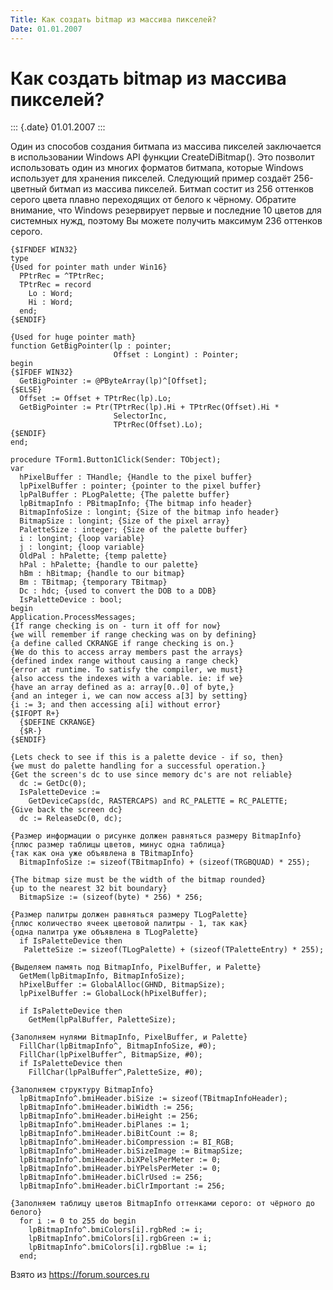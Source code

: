 ```yaml
---
Title: Как создать bitmap из массива пикселей?
Date: 01.01.2007
---
```



Как создать bitmap из массива пикселей?
=======================================

::: {.date}
01.01.2007
:::

Один из способов создания битмапа из массива пикселей заключается в
использовании Windows API функции CreateDiBitmap(). Это позволит
использовать один из многих форматов битмапа, которые Windows использует
для хранения пикселей. Следующий пример создаёт 256-цветный битмап из
массива пикселей. Битмап состит из 256 оттенков серого цвета плавно
переходящих от белого к чёрному. Обратите внимание, что Windows
резервирует первые и последние 10 цветов для системных нужд, поэтому Вы
можете получить максимум 236 оттенков серого.

    {$IFNDEF WIN32} 
    type 
    {Used for pointer math under Win16} 
      PPtrRec = ^TPtrRec; 
      TPtrRec = record 
        Lo : Word; 
        Hi : Word; 
      end; 
    {$ENDIF} 
     
    {Used for huge pointer math} 
    function GetBigPointer(lp : pointer; 
                           Offset : Longint) : Pointer; 
    begin 
    {$IFDEF WIN32} 
      GetBigPointer := @PByteArray(lp)^[Offset]; 
    {$ELSE} 
      Offset := Offset + TPtrRec(lp).Lo; 
      GetBigPointer := Ptr(TPtrRec(lp).Hi + TPtrRec(Offset).Hi * 
                           SelectorInc, 
                           TPtrRec(Offset).Lo); 
    {$ENDIF} 
    end; 
     
    procedure TForm1.Button1Click(Sender: TObject); 
    var 
      hPixelBuffer : THandle; {Handle to the pixel buffer} 
      lpPixelBuffer : pointer; {pointer to the pixel buffer} 
      lpPalBuffer : PLogPalette; {The palette buffer} 
      lpBitmapInfo : PBitmapInfo; {The bitmap info header} 
      BitmapInfoSize : longint; {Size of the bitmap info header} 
      BitmapSize : longint; {Size of the pixel array} 
      PaletteSize : integer; {Size of the palette buffer} 
      i : longint; {loop variable} 
      j : longint; {loop variable} 
      OldPal : hPalette; {temp palette} 
      hPal : hPalette; {handle to our palette} 
      hBm : hBitmap; {handle to our bitmap} 
      Bm : TBitmap; {temporary TBitmap} 
      Dc : hdc; {used to convert the DOB to a DDB} 
      IsPaletteDevice : bool; 
    begin 
    Application.ProcessMessages; 
    {If range checking is on - turn it off for now} 
    {we will remember if range checking was on by defining} 
    {a define called CKRANGE if range checking is on.} 
    {We do this to access array members past the arrays} 
    {defined index range without causing a range check} 
    {error at runtime. To satisfy the compiler, we must} 
    {also access the indexes with a variable. ie: if we} 
    {have an array defined as a: array[0..0] of byte,} 
    {and an integer i, we can now access a[3] by setting} 
    {i := 3; and then accessing a[i] without error} 
    {$IFOPT R+} 
      {$DEFINE CKRANGE} 
      {$R-} 
    {$ENDIF} 
     
    {Lets check to see if this is a palette device - if so, then} 
    {we must do palette handling for a successful operation.} 
    {Get the screen's dc to use since memory dc's are not reliable} 
      dc := GetDc(0); 
      IsPaletteDevice := 
        GetDeviceCaps(dc, RASTERCAPS) and RC_PALETTE = RC_PALETTE; 
    {Give back the screen dc} 
      dc := ReleaseDc(0, dc); 
     
    {Размер информации о рисунке должен равняться размеру BitmapInfo} 
    {плюс размер таблицы цветов, минус одна таблица} 
    {так как она уже объявлена в TBitmapInfo} 
      BitmapInfoSize := sizeof(TBitmapInfo) + (sizeof(TRGBQUAD) * 255); 
     
    {The bitmap size must be the width of the bitmap rounded} 
    {up to the nearest 32 bit boundary} 
      BitmapSize := (sizeof(byte) * 256) * 256; 
     
    {Размер палитры должен равняться размеру TLogPalette} 
    {плюс количество ячеек цветовой палитры - 1, так как}
    {одна палитра уже объявлена в TLogPalette} 
      if IsPaletteDevice then 
       PaletteSize := sizeof(TLogPalette) + (sizeof(TPaletteEntry) * 255); 
     
    {Выделяем память под BitmapInfo, PixelBuffer, и Palette} 
      GetMem(lpBitmapInfo, BitmapInfoSize); 
      hPixelBuffer := GlobalAlloc(GHND, BitmapSize); 
      lpPixelBuffer := GlobalLock(hPixelBuffer); 
     
      if IsPaletteDevice then 
        GetMem(lpPalBuffer, PaletteSize); 
     
    {Заполняем нулями BitmapInfo, PixelBuffer, и Palette} 
      FillChar(lpBitmapInfo^, BitmapInfoSize, #0); 
      FillChar(lpPixelBuffer^, BitmapSize, #0); 
      if IsPaletteDevice then 
        FillChar(lpPalBuffer^,PaletteSize, #0); 
     
    {Заполняем структуру BitmapInfo} 
      lpBitmapInfo^.bmiHeader.biSize := sizeof(TBitmapInfoHeader); 
      lpBitmapInfo^.bmiHeader.biWidth := 256; 
      lpBitmapInfo^.bmiHeader.biHeight := 256; 
      lpBitmapInfo^.bmiHeader.biPlanes := 1; 
      lpBitmapInfo^.bmiHeader.biBitCount := 8; 
      lpBitmapInfo^.bmiHeader.biCompression := BI_RGB; 
      lpBitmapInfo^.bmiHeader.biSizeImage := BitmapSize; 
      lpBitmapInfo^.bmiHeader.biXPelsPerMeter := 0; 
      lpBitmapInfo^.bmiHeader.biYPelsPerMeter := 0; 
      lpBitmapInfo^.bmiHeader.biClrUsed := 256; 
      lpBitmapInfo^.bmiHeader.biClrImportant := 256; 
     
    {Заполняем таблицу цветов BitmapInfo оттенками серого: от чёрного до белого} 
      for i := 0 to 255 do begin 
        lpBitmapInfo^.bmiColors[i].rgbRed := i; 
        lpBitmapInfo^.bmiColors[i].rgbGreen := i; 
        lpBitmapInfo^.bmiColors[i].rgbBlue := i; 
      end;

Взято из <https://forum.sources.ru>
